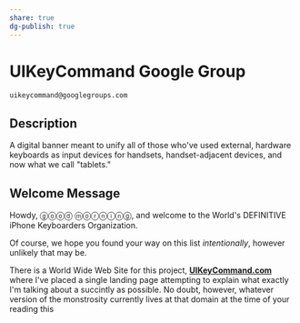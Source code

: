 ```yaml
---
share: true
dg-publish: true
---
```

# UIKeyCommand Google Group
`uikeycommand@googlegroups.com`

## Description

A digital banner meant to unify all of those who've used external, hardware keyboards as input devices for handsets, handset-adjacent devices, and now what we call "tablets."

## Welcome Message

Howdy, ⓖⓞⓞⓓ ⓜⓞⓡⓝⓘⓝⓖ, and welcome to the World's DEFINITIVE iPhone Keyboarders Organization.

Of course, we hope you found your way on this list *intentionally*, however unlikely that may be. 

There is a World Wide Web Site for this project, [**UIKeyCommand.com**](https://uikeycommand.com) where I've placed a single landing page attempting to explain what exactly I'm talking about a succintly as possible. No doubt, however, whatever version of the monstrosity currently lives at that domain at the time of your reading this 